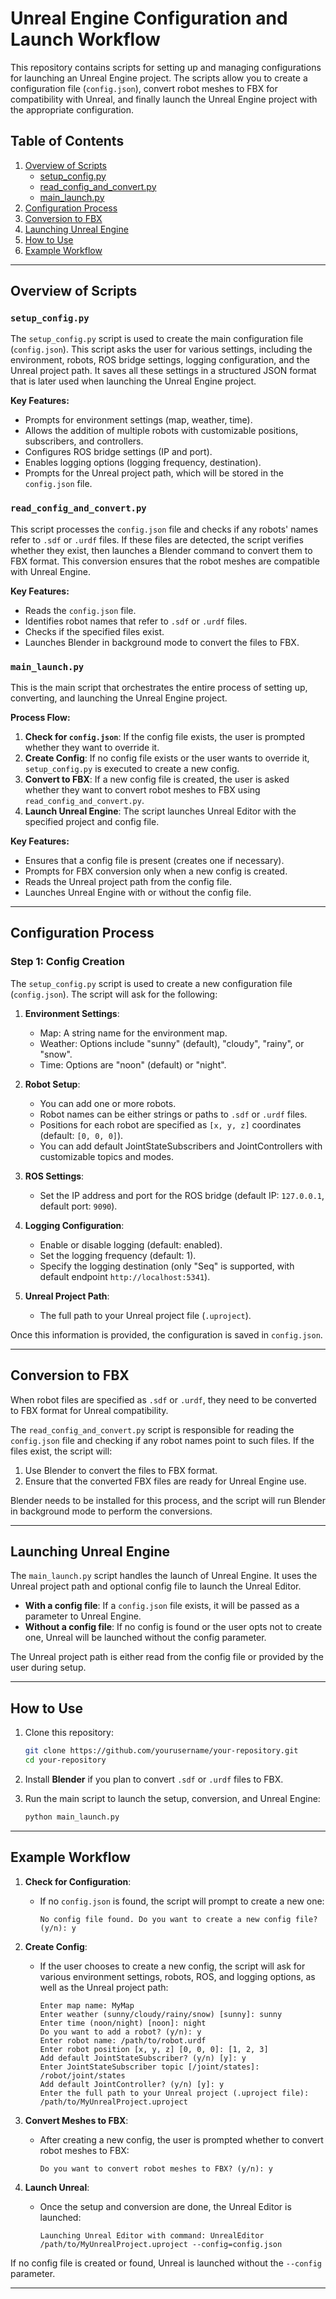 # Unreal Engine Configuration and Launch Workflow

This repository contains scripts for setting up and managing configurations for launching an Unreal Engine project. The scripts allow you to create a configuration file (`config.json`), convert robot meshes to FBX for compatibility with Unreal, and finally launch the Unreal Engine project with the appropriate configuration.

## Table of Contents

1. [Overview of Scripts](#overview-of-scripts)
    - [setup_config.py](#setup_configpy)
    - [read_config_and_convert.py](#read_config_and_convertpy)
    - [main_launch.py](#main_launchpy)
2. [Configuration Process](#configuration-process)
3. [Conversion to FBX](#conversion-to-fbx)
4. [Launching Unreal Engine](#launching-unreal-engine)
5. [How to Use](#how-to-use)
6. [Example Workflow](#example-workflow)

---

## Overview of Scripts

### `setup_config.py`

The `setup_config.py` script is used to create the main configuration file (`config.json`). This script asks the user for various settings, including the environment, robots, ROS bridge settings, logging configuration, and the Unreal project path. It saves all these settings in a structured JSON format that is later used when launching the Unreal Engine project.

**Key Features:**
- Prompts for environment settings (map, weather, time).
- Allows the addition of multiple robots with customizable positions, subscribers, and controllers.
- Configures ROS bridge settings (IP and port).
- Enables logging options (logging frequency, destination).
- Prompts for the Unreal project path, which will be stored in the `config.json` file.

### `read_config_and_convert.py`

This script processes the `config.json` file and checks if any robots' names refer to `.sdf` or `.urdf` files. If these files are detected, the script verifies whether they exist, then launches a Blender command to convert them to FBX format. This conversion ensures that the robot meshes are compatible with Unreal Engine.

**Key Features:**
- Reads the `config.json` file.
- Identifies robot names that refer to `.sdf` or `.urdf` files.
- Checks if the specified files exist.
- Launches Blender in background mode to convert the files to FBX.

### `main_launch.py`

This is the main script that orchestrates the entire process of setting up, converting, and launching the Unreal Engine project. 

**Process Flow:**
1. **Check for `config.json`**: If the config file exists, the user is prompted whether they want to override it.
2. **Create Config**: If no config file exists or the user wants to override it, `setup_config.py` is executed to create a new config.
3. **Convert to FBX**: If a new config file is created, the user is asked whether they want to convert robot meshes to FBX using `read_config_and_convert.py`.
4. **Launch Unreal Engine**: The script launches Unreal Editor with the specified project and config file.

**Key Features:**
- Ensures that a config file is present (creates one if necessary).
- Prompts for FBX conversion only when a new config is created.
- Reads the Unreal project path from the config file.
- Launches Unreal Engine with or without the config file.

---

## Configuration Process

### Step 1: Config Creation

The `setup_config.py` script is used to create a new configuration file (`config.json`). The script will ask for the following:

1. **Environment Settings**:
   - Map: A string name for the environment map.
   - Weather: Options include "sunny" (default), "cloudy", "rainy", or "snow".
   - Time: Options are "noon" (default) or "night".

2. **Robot Setup**:
   - You can add one or more robots.
   - Robot names can be either strings or paths to `.sdf` or `.urdf` files.
   - Positions for each robot are specified as `[x, y, z]` coordinates (default: `[0, 0, 0]`).
   - You can add default JointStateSubscribers and JointControllers with customizable topics and modes.

3. **ROS Settings**:
   - Set the IP address and port for the ROS bridge (default IP: `127.0.0.1`, default port: `9090`).

4. **Logging Configuration**:
   - Enable or disable logging (default: enabled).
   - Set the logging frequency (default: 1).
   - Specify the logging destination (only "Seq" is supported, with default endpoint `http://localhost:5341`).

5. **Unreal Project Path**:
   - The full path to your Unreal project file (`.uproject`).

Once this information is provided, the configuration is saved in `config.json`.

---

## Conversion to FBX

When robot files are specified as `.sdf` or `.urdf`, they need to be converted to FBX format for Unreal compatibility. 

The `read_config_and_convert.py` script is responsible for reading the `config.json` file and checking if any robot names point to such files. If the files exist, the script will:

1. Use Blender to convert the files to FBX format.
2. Ensure that the converted FBX files are ready for Unreal Engine use.

Blender needs to be installed for this process, and the script will run Blender in background mode to perform the conversions.

---

## Launching Unreal Engine

The `main_launch.py` script handles the launch of Unreal Engine. It uses the Unreal project path and optional config file to launch the Unreal Editor. 

- **With a config file**: If a `config.json` file exists, it will be passed as a parameter to Unreal Engine.
- **Without a config file**: If no config is found or the user opts not to create one, Unreal will be launched without the config parameter.

The Unreal project path is either read from the config file or provided by the user during setup.

---

## How to Use

1. Clone this repository:
   ```bash
   git clone https://github.com/yourusername/your-repository.git
   cd your-repository
   ```

2. Install **Blender** if you plan to convert `.sdf` or `.urdf` files to FBX.

3. Run the main script to launch the setup, conversion, and Unreal Engine:
   ```bash
   python main_launch.py
   ```

---

## Example Workflow

1. **Check for Configuration**:
   - If no `config.json` is found, the script will prompt to create a new one:
     ```
     No config file found. Do you want to create a new config file? (y/n): y
     ```

2. **Create Config**:
   - If the user chooses to create a new config, the script will ask for various environment settings, robots, ROS, and logging options, as well as the Unreal project path:
     ```
     Enter map name: MyMap
     Enter weather (sunny/cloudy/rainy/snow) [sunny]: sunny
     Enter time (noon/night) [noon]: night
     Do you want to add a robot? (y/n): y
     Enter robot name: /path/to/robot.urdf
     Enter robot position [x, y, z] [0, 0, 0]: [1, 2, 3]
     Add default JointStateSubscriber? (y/n) [y]: y
     Enter JointStateSubscriber topic [/joint/states]: /robot/joint/states
     Add default JointController? (y/n) [y]: y
     Enter the full path to your Unreal project (.uproject file): /path/to/MyUnrealProject.uproject
     ```

3. **Convert Meshes to FBX**:
   - After creating a new config, the user is prompted whether to convert robot meshes to FBX:
     ```
     Do you want to convert robot meshes to FBX? (y/n): y
     ```

4. **Launch Unreal**:
   - Once the setup and conversion are done, the Unreal Editor is launched:
     ```
     Launching Unreal Editor with command: UnrealEditor /path/to/MyUnrealProject.uproject --config=config.json
     ```

If no config file is created or found, Unreal is launched without the `--config` parameter.

---
